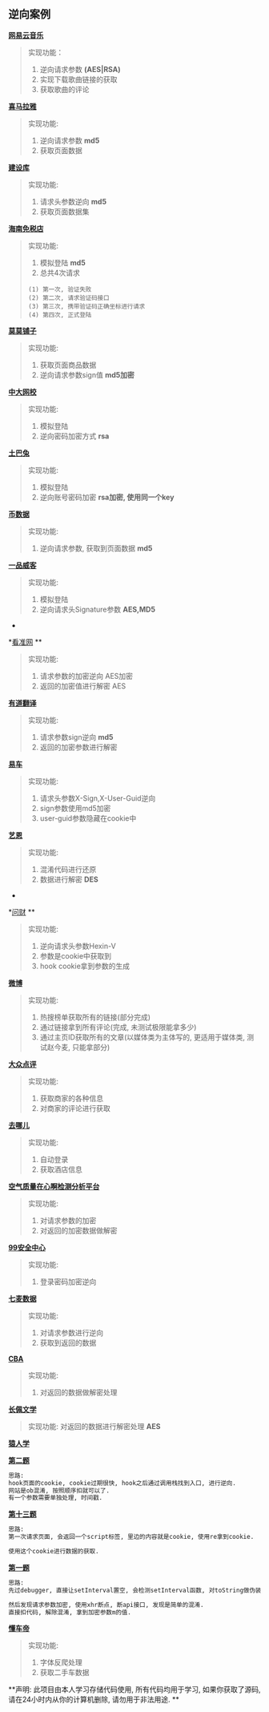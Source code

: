 ## 逆向案例

**[网易云音乐](https://music.163.com/)**
> 实现功能：
> 1. 逆向请求参数   **(AES|RSA)**
> 2. 实现下载歌曲链接的获取
> 3. 获取歌曲的评论

**[喜马拉雅](https://www.ximalaya.com/category/a3_b10880/p2/)**
> 实现功能:
> 1. 逆向请求参数  **md5**
> 2. 获取页面数据

**[建设库](https://www.jiansheku.com/search/expired/?page=5)**
> 实现功能:
> 1. 请求头参数逆向  **md5**
> 2. 获取页面数据集

**[海南免税店](https://m.hltmsp.com/passport/login?backURL=%2F%2Fm.hltmsp.com%2Fuser)**
> 实现功能:
> 1. 模拟登陆  **md5**
> 2. 总共4次请求
> ```
> (1) 第一次, 验证失败
> (2) 第二次, 请求验证码接口
> (3) 第三次, 携带验证码正确坐标进行请求
> (4) 第四次, 正式登陆

**[莫莫铺子](http://mmpz.ttzhuijuba.com/?r=/l&cids=9&site=classify&sort=0)**
> 实现功能:
> 1. 获取页面商品数据
> 2. 逆向请求参数sign值  **md5加密**

**[中大网校](https://ke.wangxiao.cn/)**
> 实现功能:
> 1. 模拟登陆
> 2. 逆向密码加密方式  **rsa**

**[土巴兔](https://www.to8to.com/new_login.php)**
> 实现功能:
> 1. 模拟登陆
> 2. 逆向账号密码加密  **rsa加密, 使用同一个key**

**[币数据](https://www.mytokencap.com/)**
> 实现功能:
> 1. 逆向请求参数, 获取到页面数据 **md5**


**[一品威客](https://www.epwk.com/login.html)**
> 实现功能:
> 1. 模拟登陆
> 2. 逆向请求头Signature参数 **AES,MD5**

*

*[看准网](https://www.kanzhun.com/search?cityCode=34&industryCodes=52&pageNum=1&query=%E6%93%8D%E4%BD%9C%E5%91%98&type=4)
**

> 实现功能:
> 1. 请求参数的加密逆向 AES加密
> 2. 返回的加密值进行解密 AES

**[有道翻译](https://fanyi.youdao.com/#/)**

> 实现功能:
> 1. 请求参数sign逆向 **md5**
> 2. 返回的加密参数进行解密

**[易车](https://car.yiche.com/siyucivic/peizhi/)**

> 实现功能:
> 1. 请求头参数X-Sign,X-User-Guid逆向
> 2. sign参数使用md5加密
> 3. user-guid参数隐藏在cookie中

**[艺恩](https://www.endata.com.cn/BoxOffice/BO/year/index.html)**

> 实现功能:
> 1. 混淆代码进行还原
> 2. 数据进行解密  **DES**

*

*[问财](https://www.iwencai.com/unifiedwap/result?w=%E6%B6%A8%E8%B7%8C%E5%B9%85%E5%A4%A7%E4%BA%8E%E7%AD%89%E4%BA%8E0%E5%B0%8F%E4%BA%8E%E7%AD%89%E4%BA%8E5%25%EF%BC%8C&querytype=fund&addSign=1712064372700)
**

> 实现功能:
> 1. 逆向请求头参数Hexin-V
> 2. 参数是cookie中获取到
> 3. hook cookie拿到参数的生成

**[微博](https://m.weibo.cn/)**
> 实现功能:
> 1. 热搜榜单获取所有的链接(部分完成)
> 2. 通过链接拿到所有评论(完成, 未测试极限能拿多少)
> 3. 通过主页ID获取所有的文章(以媒体类为主体写的, 更适用于媒体类, 测试赵今麦, 只能拿部分)

**[大众点评](https://www.dianping.com/)**
> 实现功能:
> 1. 获取商家的各种信息
> 2. 对商家的评论进行获取


**[去哪儿](https://www.qunar.com/)**
> 实现功能:
> 1. 自动登录
> 2. 获取酒店信息


**[空气质量在心啊检测分析平台](https://www.aqistudy.cn/)**
> 实现功能:
> 1. 对请求参数的加密
> 2. 对返回的加密数据做解密


**[99安全中心](https://aq.99.com/V3/NDUser_Login.htm)**
> 实现功能:
> 1. 登录密码加密逆向


**[七麦数据](https://www.qimai.cn/)**
> 实现功能:
> 1. 对请求参数进行逆向
> 2. 获取到返回的数据


**[CBA](https://data-server.cbaleague.com/api/team-match-datas/team-entirety-list)**
> 实现功能:
> 1. 对返回的数据做解密处理


**[长佩文学](https://m.gongzicp.com/)**
> 实现功能:
> 对返回的数据进行解密处理  **AES**


**[猿人学](https://match.yuanrenxue.cn/list)**

**[第二题](https://match.yuanrenxue.cn/match/2)**

```markdown
思路:
hook页面的cookie, cookie过期很快, hook之后通过调用栈找到入口, 进行逆向.
网站是ob混淆, 按照顺序扣就可以了.
有一个参数需要单独处理, 时间戳.
```
**[第十三题](https://match.yuanrenxue.cn/match/13)**
````markdown
思路:
第一次请求页面, 会返回一个script标签, 里边的内容就是cookie, 使用re拿到cookie.

使用这个cookie进行数据的获取.
````


**[第一题](https://match.yuanrenxue.cn/match/1)**
````markdown
思路:
先过debugger, 直接让setInterval置空, 会检测setInterval函数, 对toString做伪装.

然后发现请求参数加密, 使用xhr断点, 断api接口, 发现是简单的混淆.
直接扣代码, 解除混淆, 拿到加密参数m的值.
````

**[懂车帝](https://www.dongchedi.com/)**
> 实现功能:
> 1. 字体反爬处理
> 2. 获取二手车数据



**声明: 此项目由本人学习存储代码使用, 所有代码均用于学习, 如果你获取了源码, 请在24小时内从你的计算机删除, 请勿用于非法用途.
**